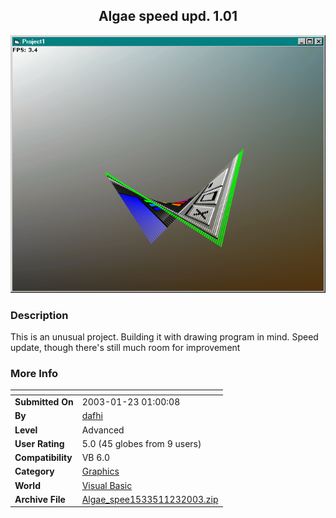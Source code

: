 ﻿<div align="center">

## Algae speed upd\. 1\.01

<img src="PIC2003189417689.gif">
</div>

### Description

This is an unusual project. Building it with drawing program in mind. Speed update, though there's still much room for improvement
 
### More Info
 


<span>             |<span>
---                |---
**Submitted On**   |2003-01-23 01:00:08
**By**             |[dafhi](https://github.com/Planet-Source-Code/PSCIndex/blob/master/ByAuthor/dafhi.md)
**Level**          |Advanced
**User Rating**    |5.0 (45 globes from 9 users)
**Compatibility**  |VB 6\.0
**Category**       |[Graphics](https://github.com/Planet-Source-Code/PSCIndex/blob/master/ByCategory/graphics__1-46.md)
**World**          |[Visual Basic](https://github.com/Planet-Source-Code/PSCIndex/blob/master/ByWorld/visual-basic.md)
**Archive File**   |[Algae\_spee1533511232003\.zip](https://github.com/Planet-Source-Code/dafhi-algae-speed-upd-1-01__1-42222/archive/master.zip)








